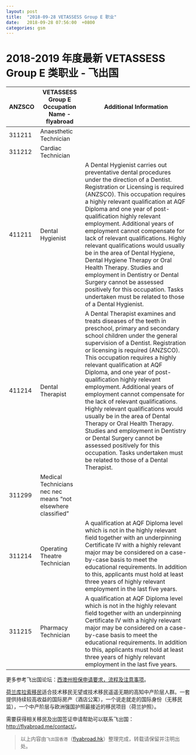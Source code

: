 ```yaml
---
layout: post
title:  "2018-09-28 VETASSESS Group E 职业​"
date:   2018-09-28 07:56:00  +0800
categories: gsm
---
```


# 2018-2019 年度最新 VETASSESS Group E 类职业 - 飞出国

ANZSCO | VETASSESS Group E Occupation Name - flyabroad | Additional Information
------ | --------- | -------
311211 | Anaesthetic Technician
311212 | Cardiac Technician
411211 | Dental Hygienist | A Dental Hygienist carries out preventative dental procedures under the direction of a Dentist. Registration or Licensing is required (ANZSCO). This occupation requires a highly relevant qualification at AQF Diploma and one year of post-qualification highly relevant employment. Additional years of employment cannot compensate for lack of relevant qualifications. Highly relevant qualifications would usually be in the area of Dental Hygiene, Dental Hygiene Therapy or Oral Health Therapy. Studies and employment in Dentistry or Dental Surgery cannot be assessed positively for this occupation. Tasks undertaken must be related to those of a Dental Hygienist.
411214 | Dental Therapist | A Dental Therapist examines and treats diseases of the teeth in preschool, primary and secondary school children under the general supervision of a Dentist. Registration or licensing is required (ANZSCO). This occupation requires a highly relevant qualification at AQF Diploma, and one year of post-qualification highly relevant employment. Additional years of employment cannot compensate for the lack of relevant qualifications. Highly relevant qualifications would usually be in the area of Dental Therapy or Oral Health Therapy. Studies and employment in Dentistry or Dental Surgery cannot be assessed positively for this occupation. Tasks undertaken must be related to those of a Dental Therapist.
311299 | Medical Technicians nec nec means “not elsewhere classified”
311214 | Operating Theatre Technician | A qualification at AQF Diploma level which is not in the highly relevant field together with an underpinning Certificate IV with a highly relevant major may be considered on a case-by-case basis to meet the educational requirements. In addition to this, applicants must hold at least three years of highly relevant employment in the last five years.
311215 | Pharmacy Technician | A qualification at AQF Diploma level which is not in the highly relevant field together with an underpinning Certificate IV with a highly relevant major may be considered on a case-by-case basis to meet the educational requirements. In addition to this, applicants must hold at least three years of highly relevant employment in the last five years.

更多参考飞出国论坛：[西澳州担保申请要求，流程及注意事项](http://bbs.fcgvisa.com/t/skilled-migration-western-australia/2810)。 

[荷兰库拉索移民](http://www.flyabroad.hk/curacao)适合技术移民无望或技术移民遥遥无期的高知中产阶层人群。一套提供持续较高收益的国际房产（酒店公寓），一个说走就走的国际身份（无移民监），一个中产阶层与欧洲强国护照最接近的移民项目（荷兰护照）。

需要获得相关移民及出国签证申请帮助可以联系飞出国： <a href="http://flyabroad.me/contact" target="_blank">http://flyabroad.me/contact/</a>。

> 以上内容由`飞出国香港`（<a href="http://flyabroad.hk/" target="_blank">flyabroad.hk</a>）整理完成，转载请保留并注明出处。